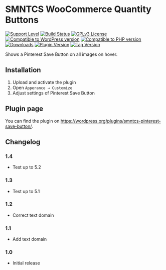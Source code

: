 # SMNTCS WooCommerce Quantity Buttons

[![Support Level](https://img.shields.io/badge/support-active-green.svg)](#support-level)
[![Build Status](https://api.travis-ci.com/nielslange/smntcs-pinterest-save-button.svg?branch=master)](https://api.travis-ci.com/nielslange/smntcs-pinterest-save-button)
[![GPLv3 License](https://img.shields.io/github/license/nielslange/smntcs-pinterest-save-button.svg)](https://www.gnu.org/licenses/gpl.html)
[![Compatible to WordPress version](https://plugintests.com/plugins/smntcs-pinterest-save-button/wp-badge.svg)](https://plugintests.com/plugins/smntcs-pinterest-save-button/latest)
[![Compatible to PHP version](https://plugintests.com/plugins/smntcs-pinterest-save-button/php-badge.svg)](https://plugintests.com/plugins/smntcs-pinterest-save-button/latest)
[![Downloads](https://img.shields.io/wordpress/plugin/dt/smntcs-pinterest-save-button.svg)](https://wordpress.org/plugins/smntcs-pinterest-save-button/)
[![Plugin Version](https://img.shields.io/wordpress/plugin/v/smntcs-pinterest-save-button.svg)](https://wordpress.org/plugins/smntcs-pinterest-save-button/)
[![Tag Version](https://img.shields.io/github/tag/nielslange/smntcs-pinterest-save-button.svg)](https://wordpress.org/plugins/smntcs-pinterest-save-button/)

Shows a Pinterest Save Button on all images on hover.

## Installation

1. Upload and activate the plugin
2. Open `Apperance → Customize`
3. Adjust settings of Pinterest Save Button 

## Plugin page

You can find the plugin on https://wordpress.org/plugins/smntcs-pinterest-save-button/.

## Changelog

### 1.4
* Test up to 5.2

### 1.3
* Test up to 5.1

### 1.2
* Correct text domain

### 1.1
* Add text domain

### 1.0
* Initial release
